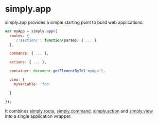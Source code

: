 # simply.app

simply.app provides a simple starting point to build web applications:

```javascript
var myApp = simply.app({
  routes: {
    '/:section/': function(params) { ... }
  },

  commands: { ... },

  actions: { ... },

  container: document.getElementById('myApp'),

  view: {
    myVariable: 'foo'

  }

});
```

It combines [simply.route](simply.route.md),
[simply.command](simply.command.md), [simply.action](simply.action.md) and
[simply.view](simply.view.md) into a single application wrapper.
